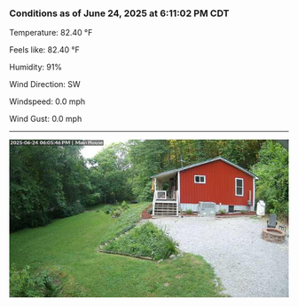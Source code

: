 ### Conditions as of June 24, 2025 at 6:11:02 PM CDT 

Temperature: 82.40 &deg;F

Feels like: 82.40 &deg;F

Humidity: 91%

Wind Direction: SW

Windspeed: 0.0 mph

Wind Gust: 0.0 mph

---

<img src="./images/latest.jpeg"/>

